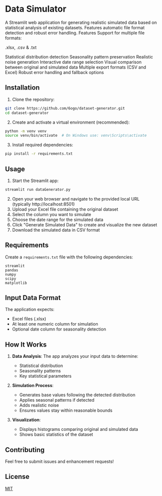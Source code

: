 # Data Simulator
A Streamlit web application for generating realistic simulated data based on statistical analysis of existing datasets. Features automatic file format detection and robust error handling.
Features
Support for multiple file formats:

.xlsx, .csv & .txt

Statistical distribution detection
Seasonality pattern preservation
Realistic noise generation
Interactive date range selection
Visual comparison between original and simulated data
Multiple export formats (CSV and Excel)
Robust error handling and fallback options

## Installation
1. Clone the repository:
```bash
git clone https://github.com/6ogo/dataset-generator.git
cd dataset-generator
```

2. Create and activate a virtual environment (recommended):
```bash
python -m venv venv
source venv/bin/activate  # On Windows use: venv\Scripts\activate
```

3. Install required dependencies:
```bash
pip install -r requirements.txt
```

## Usage
1. Start the Streamlit app:
```bash
streamlit run dataGenerator.py
```
2. Open your web browser and navigate to the provided local URL (typically http://localhost:8501)
3. Upload your Excel file containing the original dataset
4. Select the column you want to simulate
5. Choose the date range for the simulated data
6. Click "Generate Simulated Data" to create and visualize the new dataset
7. Download the simulated data in CSV format

## Requirements
Create a `requirements.txt` file with the following dependencies:

```
streamlit
pandas
numpy
scipy
matplotlib
```

## Input Data Format
The application expects:
- Excel files (.xlsx)
- At least one numeric column for simulation
- Optional date column for seasonality detection

## How It Works
1. **Data Analysis**: The app analyzes your input data to determine:
   - Statistical distribution
   - Seasonality patterns
   - Key statistical parameters

2. **Simulation Process**:
   - Generates base values following the detected distribution
   - Applies seasonal patterns if detected
   - Adds realistic noise
   - Ensures values stay within reasonable bounds

3. **Visualization**:
   - Displays histograms comparing original and simulated data
   - Shows basic statistics of the dataset

## Contributing
Feel free to submit issues and enhancement requests!

## License
[MIT](https://choosealicense.com/licenses/mit/)